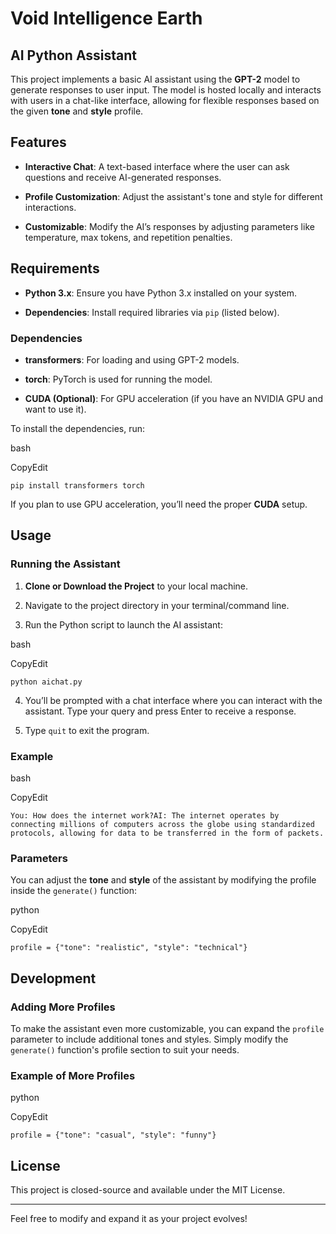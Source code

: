 # Void Intelligence Earth

## AI Python Assistant

This project implements a basic AI assistant using the **GPT-2** model to generate responses to user input. The model is hosted locally and interacts with users in a chat-like interface, allowing for flexible responses based on the given **tone** and **style** profile.

## Features

- **Interactive Chat**: A text-based interface where the user can ask questions and receive AI-generated responses.
    
- **Profile Customization**: Adjust the assistant's tone and style for different interactions.
    
- **Customizable**: Modify the AI’s responses by adjusting parameters like temperature, max tokens, and repetition penalties.
    

## Requirements

- **Python 3.x**: Ensure you have Python 3.x installed on your system.
    
- **Dependencies**: Install required libraries via `pip` (listed below).
    

### Dependencies

- **transformers**: For loading and using GPT-2 models.
    
- **torch**: PyTorch is used for running the model.
    
- **CUDA (Optional)**: For GPU acceleration (if you have an NVIDIA GPU and want to use it).
    

To install the dependencies, run:

bash

CopyEdit

`pip install transformers torch`

If you plan to use GPU acceleration, you’ll need the proper **CUDA** setup.

## Usage

### Running the Assistant

1.  **Clone or Download the Project** to your local machine.
    
2.  Navigate to the project directory in your terminal/command line.
    
3.  Run the Python script to launch the AI assistant:
    

bash

CopyEdit

`python aichat.py`

4.  You’ll be prompted with a chat interface where you can interact with the assistant. Type your query and press Enter to receive a response.
    
5.  Type `quit` to exit the program.
    

### Example

bash

CopyEdit

`You: How does the internet work?AI: The internet operates by connecting millions of computers across the globe using standardized protocols, allowing for data to be transferred in the form of packets.`

### Parameters

You can adjust the **tone** and **style** of the assistant by modifying the profile inside the `generate()` function:

python

CopyEdit

`profile = {"tone": "realistic", "style": "technical"}`

## Development

### Adding More Profiles

To make the assistant even more customizable, you can expand the `profile` parameter to include additional tones and styles. Simply modify the `generate()` function's profile section to suit your needs.

### Example of More Profiles

python

CopyEdit

`profile = {"tone": "casual", "style": "funny"}`

## License

This project is closed-source and available under the MIT License.

* * *

Feel free to modify and expand it as your project evolves!
